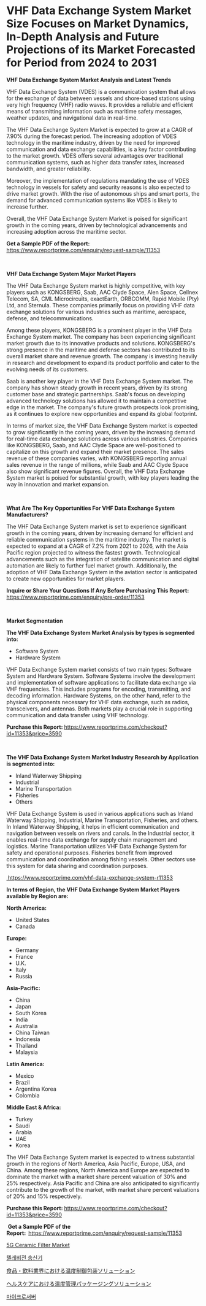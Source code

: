 <p><h1>VHF Data Exchange System Market Size Focuses on Market Dynamics, In-Depth Analysis and Future Projections of its Market Forecasted for Period from 2024 to 2031</h1></p><p><strong>VHF Data Exchange System Market Analysis and Latest Trends</strong></p>
<p><p>VHF Data Exchange System (VDES) is a communication system that allows for the exchange of data between vessels and shore-based stations using very high frequency (VHF) radio waves. It provides a reliable and efficient means of transmitting information such as maritime safety messages, weather updates, and navigational data in real-time.</p><p>The VHF Data Exchange System Market is expected to grow at a CAGR of 7.90% during the forecast period. The increasing adoption of VDES technology in the maritime industry, driven by the need for improved communication and data exchange capabilities, is a key factor contributing to the market growth. VDES offers several advantages over traditional communication systems, such as higher data transfer rates, increased bandwidth, and greater reliability.</p><p>Moreover, the implementation of regulations mandating the use of VDES technology in vessels for safety and security reasons is also expected to drive market growth. With the rise of autonomous ships and smart ports, the demand for advanced communication systems like VDES is likely to increase further.</p><p>Overall, the VHF Data Exchange System Market is poised for significant growth in the coming years, driven by technological advancements and increasing adoption across the maritime sector.</p></p>
<p><strong>Get a Sample PDF of the Report:&nbsp;</strong> <a href="https://www.reportprime.com/enquiry/request-sample/11353">https://www.reportprime.com/enquiry/request-sample/11353</a></p>
<p>&nbsp;</p>
<p><strong>VHF Data Exchange System Major Market Players</strong></p>
<p><p>The VHF Data Exchange System market is highly competitive, with key players such as KONGSBERG, Saab, AAC Clyde Space, Alen Space, Cellnex Telecom, SA, CML Microcircuits, exactEarth, ORBCOMM, Rapid Mobile (Pty) Ltd, and Sternula. These companies primarily focus on providing VHF data exchange solutions for various industries such as maritime, aerospace, defense, and telecommunications.</p><p>Among these players, KONGSBERG is a prominent player in the VHF Data Exchange System market. The company has been experiencing significant market growth due to its innovative products and solutions. KONGSBERG's strong presence in the maritime and defense sectors has contributed to its overall market share and revenue growth. The company is investing heavily in research and development to expand its product portfolio and cater to the evolving needs of its customers.</p><p>Saab is another key player in the VHF Data Exchange System market. The company has shown steady growth in recent years, driven by its strong customer base and strategic partnerships. Saab's focus on developing advanced technology solutions has allowed it to maintain a competitive edge in the market. The company's future growth prospects look promising, as it continues to explore new opportunities and expand its global footprint.</p><p>In terms of market size, the VHF Data Exchange System market is expected to grow significantly in the coming years, driven by the increasing demand for real-time data exchange solutions across various industries. Companies like KONGSBERG, Saab, and AAC Clyde Space are well-positioned to capitalize on this growth and expand their market presence. The sales revenue of these companies varies, with KONGSBERG reporting annual sales revenue in the range of millions, while Saab and AAC Clyde Space also show significant revenue figures. Overall, the VHF Data Exchange System market is poised for substantial growth, with key players leading the way in innovation and market expansion.</p></p>
<p>&nbsp;</p>
<p><strong>What Are The Key Opportunities For VHF Data Exchange System Manufacturers?</strong></p>
<p><p>The VHF Data Exchange System market is set to experience significant growth in the coming years, driven by increasing demand for efficient and reliable communication systems in the maritime industry. The market is expected to expand at a CAGR of 7.2% from 2021 to 2026, with the Asia Pacific region projected to witness the fastest growth. Technological advancements such as the integration of satellite communication and digital automation are likely to further fuel market growth. Additionally, the adoption of VHF Data Exchange System in the aviation sector is anticipated to create new opportunities for market players.</p></p>
<p><strong>Inquire or Share Your Questions If Any Before Purchasing This Report:</strong> <a href="https://www.reportprime.com/enquiry/pre-order/11353">https://www.reportprime.com/enquiry/pre-order/11353</a></p>
<p>&nbsp;</p>
<p><strong>Market Segmentation</strong></p>
<p><strong>The VHF Data Exchange System Market Analysis by types is segmented into:</strong></p>
<p><ul><li>Software System</li><li>Hardware System</li></ul></p>
<p><p>VHF Data Exchange System market consists of two main types: Software System and Hardware System. Software Systems involve the development and implementation of software applications to facilitate data exchange via VHF frequencies. This includes programs for encoding, transmitting, and decoding information. Hardware Systems, on the other hand, refer to the physical components necessary for VHF data exchange, such as radios, transceivers, and antennas. Both markets play a crucial role in supporting communication and data transfer using VHF technology.</p></p>
<p><strong>Purchase this Report:&nbsp;</strong><a href="https://www.reportprime.com/checkout?id=11353&price=3590">https://www.reportprime.com/checkout?id=11353&price=3590</a></p>
<p>&nbsp;</p>
<p><strong>The VHF Data Exchange System Market Industry Research by Application is segmented into:</strong></p>
<p><ul><li>Inland Waterway Shipping</li><li>Industrial</li><li>Marine Transportation</li><li>Fisheries</li><li>Others</li></ul></p>
<p><p>VHF Data Exchange System is used in various applications such as Inland Waterway Shipping, Industrial, Marine Transportation, Fisheries, and others. In Inland Waterway Shipping, it helps in efficient communication and navigation between vessels on rivers and canals. In the Industrial sector, it enables real-time data exchange for supply chain management and logistics. Marine Transportation utilizes VHF Data Exchange System for safety and operational purposes. Fisheries benefit from improved communication and coordination among fishing vessels. Other sectors use this system for data sharing and coordination purposes.</p></p>
<p><a href="https://www.reportprime.com/vhf-data-exchange-system-r11353">&nbsp;https://www.reportprime.com/vhf-data-exchange-system-r11353</a></p>
<p><strong>In terms of Region, the VHF Data Exchange System Market Players available by Region are:</strong></p>
<p>
    <p> <strong> North America: </strong>
        <ul>
            <li>United States</li>
            <li>Canada</li>
        </ul>
        </p> 
    <p> <strong> Europe: </strong>
        <ul>
            <li>Germany</li>
            <li>France</li>
            <li>U.K.</li>
            <li>Italy</li>
            <li>Russia</li>
        </ul>
        </p> 
    <p> <strong> Asia-Pacific: </strong>
        <ul>
            <li>China</li>
            <li>Japan</li>
            <li>South Korea</li>
            <li>India</li>
            <li>Australia</li>
            <li>China Taiwan</li>
            <li>Indonesia</li>
            <li>Thailand</li>
            <li>Malaysia</li>
        </ul>
        </p> 
    <p> <strong> Latin America: </strong>
        <ul>
            <li>Mexico</li>
            <li>Brazil</li>
            <li>Argentina Korea</li>
            <li>Colombia</li>
        </ul>
        </p> 
    <p> <strong> Middle East & Africa: </strong>
        <ul>
            <li>Turkey</li>
            <li>Saudi</li>
            <li>Arabia</li>
            <li>UAE</li>
            <li>Korea</li>
        </ul>
    </p>
    </p>
<p><p>The VHF Data Exchange System market is expected to witness substantial growth in the regions of North America, Asia Pacific, Europe, USA, and China. Among these regions, North America and Europe are expected to dominate the market with a market share percent valuation of 30% and 25% respectively. Asia Pacific and China are also anticipated to significantly contribute to the growth of the market, with market share percent valuations of 20% and 15% respectively.</p></p>
<p><strong>Purchase this Report: </strong><a href="https://www.reportprime.com/checkout?id=11353&price=3590">https://www.reportprime.com/checkout?id=11353&price=3590</a></p>
<p>&nbsp;<strong>Get a Sample PDF of the Report:&nbsp;&nbsp;</strong><a href="https://www.reportprime.com/enquiry/request-sample/11353">https://www.reportprime.com/enquiry/request-sample/11353</a></p>
<p><strong></strong></p>
<p><p><a href="https://github.com/cameroneffertz/Market-Research-Report-List-1/blob/main/5g-ceramic-filter-market.md">5G Ceramic Filter Market</a></p><p><a href="https://github.com/joannescott9078/Market-Research-Report-List-1/blob/main/555296076809.md">텔레비전 송신기</a></p><p><a href="https://github.com/avwofrml53535/Market-Research-Report-List-2/blob/main/148959382565.md">食品・飲料業界における温度制御包装ソリューション</a></p><p><a href="https://github.com/vtbvgl20191192/Market-Research-Report-List-2/blob/main/552006382566.md">ヘルスケアにおける温度管理パッケージングソリューション</a></p><p><a href="https://medium.com/@luffiazaza/%EB%A7%88%EC%9D%B4%ED%81%AC%EB%A1%9C%EC%84%9C%EB%B2%84-%EC%8B%9C%EC%9E%A5-%EA%B7%9C%EB%AA%A8-%EB%B0%8F-%EC%8B%9C%EC%9E%A5-%EB%8F%99%ED%96%A5-%EC%99%84%EC%A0%84%ED%95%9C-%EC%82%B0%EC%97%85-%EA%B0%9C%EC%9A%94-2024%EB%85%84%EB%B6%80%ED%84%B0-2031%EB%85%84%EA%B9%8C%EC%A7%80-26410d599202">마이크로서버</a></p></p>